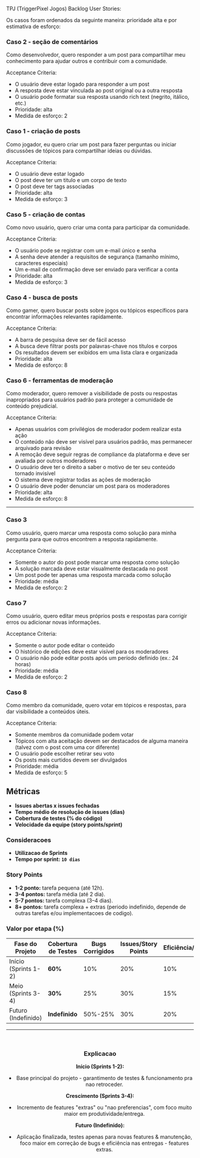 TPJ (TriggerPixel Jogos) Backlog
User Stories:

Os casos foram ordenados da seguinte maneira: prioridade alta e por estimativa de esforço:


### Caso 2 - seção de comentários
Como desenvolvedor, quero responder a um post para compartilhar meu conhecimento para ajudar outros e contribuir com a comunidade.

Acceptance Criteria:
- O usuário deve estar logado para responder a um post
- A resposta deve estar vinculada ao post original ou a outra resposta
- O usuário pode formatar sua resposta usando rich text (negrito, itálico, etc.)
- Prioridade: alta
- Medida de esforço: 2

### Caso 1 - criação de posts
Como jogador, eu quero criar um post para fazer perguntas ou iniciar discussões de tópicos para compartilhar ideias ou dúvidas.

Acceptance Criteria:
- O usuário deve estar logado
- O post deve ter um titulo e um corpo de texto
- O post deve ter tags associadas
- Prioridade: alta 
- Medida de esforço: 3

### Caso 5 - criação de contas
Como novo usuário, quero criar uma conta para participar da comunidade.

Acceptance Criteria:
- O usuário pode se registrar com um e-mail único e senha
- A senha deve atender a requisitos de segurança (tamanho mínimo, caracteres especiais)
- Um e-mail de confirmação deve ser enviado para verificar a conta
- Prioridade: alta
- Medida de esforço: 3

### Caso 4 - busca de posts
Como gamer, quero buscar posts sobre jogos ou tópicos específicos para encontrar informações relevantes rapidamente.

Acceptance Criteria:
- A barra de pesquisa deve ser de fácil acesso
- A busca deve filtrar posts por palavras-chave nos títulos e corpos
- Os resultados devem ser exibidos em uma lista clara e organizada
- Prioridade: alta
- Medida de esforço: 8

### Caso 6 - ferramentas de moderação
Como moderador, quero remover a visibilidade de posts ou respostas inapropriados para usuários padrão para proteger a comunidade de conteúdo prejudicial.

Acceptance Criteria:
- Apenas usuários com privilégios de moderador podem realizar esta ação
- O conteúdo não deve ser visível para usuários padrão, mas permanecer arquivado para revisão
- A remoção deve seguir regras de compliance da plataforma e deve ser avaliada por outros moderadores
- O usuário deve ter o direito a saber o motivo de ter seu conteúdo tornado invisível
- O sistema deve registrar todas as ações de moderação
- O usuário deve poder denunciar um post para os moderadores
- Prioridade: alta
- Medida de esforço: 8

-------------

### Caso 3
Como usuário, quero marcar uma resposta como solução para minha pergunta para que outros encontrem a resposta rapidamente.

Acceptance Criteria:
- Somente o autor do post pode marcar uma resposta como solução
- A solução marcada deve estar visualmente destacada no post
- Um post pode ter apenas uma resposta marcada como solução
- Prioridade: média
- Medida de esforço: 2

### Caso 7
Como usuário, quero editar meus próprios posts e respostas para corrigir erros ou adicionar novas informações.

Acceptance Criteria:
- Somente o autor pode editar o conteúdo
- O histórico de edições deve estar visível para os moderadores
- O usuário não pode editar posts após um período definido (ex.: 24 horas)
- Prioridade: média
- Medida de esforço: 2

### Caso 8 
Como membro da comunidade, quero votar em tópicos e respostas, para dar visibilidade a conteúdos úteis.

Acceptance Criteria:
- Somente membros da comunidade podem votar
- Tópicos com alta aceitação devem ser destacados de alguma maneira (talvez com o post com uma cor diferente)
- O usuário pode escolher retirar seu voto
- Os posts mais curtidos devem ser divulgados
- Prioridade: média
- Medida de esforço: 5

  
## Métricas
* **Issues abertas x issues fechadas**
* **Tempo médio de resolução de issues (dias)**
* **Cobertura de testes (% do código)**
* **Velocidade da equipe (story points/sprint)**

### Consideracoes
* **Utilizacao de Sprints**
* **Tempo por sprint: `10 dias`**

### Story Points

* **1-2 ponto:** tarefa pequena (até 12h).
* **3-4 pontos:** tarefa média (até 2 dia).
* **5-7 pontos:** tarefa complexa (3–4 dias).
* **8+ pontos:** tarefa complexa + extras (periodo indefinido, depende de outras tarefas e/ou implementacoes de codigo).

### Valor por etapa (%)

| Fase do Projeto           | Cobertura de Testes                   | Bugs Corrigidos | Issues/Story Points | Eficiência/Velocidade        |
| ------------------------- | ------------------------------------- | --------------- | ------------------- | ---------------------------- |
| Início (Sprints 1-2)      | **60%**                               | 10%             | 20%                 | 10%                          |
| Meio (Sprints 3-4)        | **30%**                               | 25%             | 30%                 | 15%                          |
| Futuro (Indefinido)       | **Indefinido**                        | 50%-25%         | 30%                 | 20%                          |
---
<br>

<div align="center">

### Explicacao

**Início (Sprints 1-2):**
- Base principal do projeto - garantimento de testes & funcionamento pra nao retroceder.

**Crescimento (Sprints 3-4):**
- Incremento de features "extras" ou "nao preferencias", com foco muito maior em produtividade/entrega.

**Futuro (Indefinido):**
- Aplicação finalizada, testes apenas para novas features & manutenção, foco maior em correção de bugs e eficiência nas entregas - features extras.
</div>
